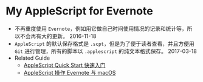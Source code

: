# My AppleScript for Evernote

* 不再重度使用 `Evernote`，例如用它做自己时间使用情况的记录和统计等，所以不会再有大的更新。 2016-11-18
* `AppleScript` 的默认保存格式是 `.scpt`，但是为了便于读者查看，并且方便用 `Git` 进行管理，所有的脚本以 `.applescript` 的纯文本格式保存。 2017-03-18
* Related Guide
	* [AppleScript Quick Start 快速入门](https://icehe.me/applescript/applescript/)
	* [AppleScript 操作 Evernote 与 macOS](https://icehe.me/applescript/evernote_osx/)